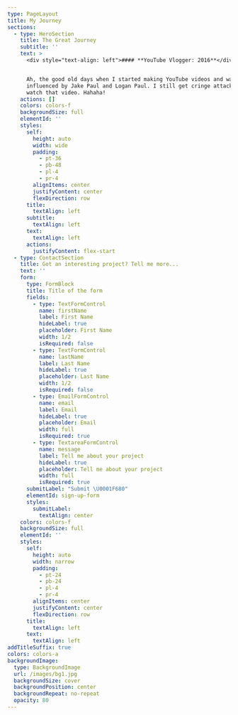 ```yaml
---
type: PageLayout
title: My Journey
sections:
  - type: HeroSection
    title: The Great Journey
    subtitle: ''
    text: >
      <div style="text-align: left">#### **YouTube Vlogger: 2016**</div>


      Ah, the good old days when I started making YouTube videos and was
      influenced by Jake Paul and Logan Paul. I still get cringe attacks if I
      watch that video. Hahaha!
    actions: []
    colors: colors-f
    backgroundSize: full
    elementId: ''
    styles:
      self:
        height: auto
        width: wide
        padding:
          - pt-36
          - pb-48
          - pl-4
          - pr-4
        alignItems: center
        justifyContent: center
        flexDirection: row
      title:
        textAlign: left
      subtitle:
        textAlign: left
      text:
        textAlign: left
      actions:
        justifyContent: flex-start
  - type: ContactSection
    title: Got an interesting project? Tell me more...
    text: ''
    form:
      type: FormBlock
      title: Title of the form
      fields:
        - type: TextFormControl
          name: firstName
          label: First Name
          hideLabel: true
          placeholder: First Name
          width: 1/2
          isRequired: false
        - type: TextFormControl
          name: lastName
          label: Last Name
          hideLabel: true
          placeholder: Last Name
          width: 1/2
          isRequired: false
        - type: EmailFormControl
          name: email
          label: Email
          hideLabel: true
          placeholder: Email
          width: full
          isRequired: true
        - type: TextareaFormControl
          name: message
          label: Tell me about your project
          hideLabel: true
          placeholder: Tell me about your project
          width: full
          isRequired: true
      submitLabel: "Submit \U0001F680"
      elementId: sign-up-form
      styles:
        submitLabel:
          textAlign: center
    colors: colors-f
    backgroundSize: full
    elementId: ''
    styles:
      self:
        height: auto
        width: narrow
        padding:
          - pt-24
          - pb-24
          - pl-4
          - pr-4
        alignItems: center
        justifyContent: center
        flexDirection: row
      title:
        textAlign: left
      text:
        textAlign: left
addTitleSuffix: true
colors: colors-a
backgroundImage:
  type: BackgroundImage
  url: /images/bg1.jpg
  backgroundSize: cover
  backgroundPosition: center
  backgroundRepeat: no-repeat
  opacity: 80
---
```

